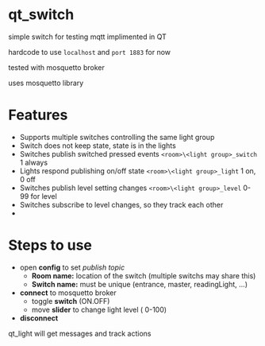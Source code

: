 # qt_switch
simple switch for testing mqtt implimented in QT

hardcode to use `localhost` and `port 1883` for now

tested with mosquetto broker

uses mosquetto library

# Features
* Supports multiple switches controlling the same light group
* Switch does not keep state, state is in the lights
* Switches publish switched pressed events `<room>\<light group>_switch` 1 always
* Lights respond publishing on/off state   `<room>\<light group>_light`  1 on, 0 off
* Switches publish level setting changes   `<room>\<light group>_level`  0-99 for level
* Switches subscribe to level changes, so they track each other
* 

# Steps to use
* open __config__ to set _publish topic_
  * __Room name:__ location of the switch (multiple switchs may share this)
  * __Switch name:__ must be unique (entrance, master, readingLight, ...)
* __connect__ to mosquetto broker
  * toggle __switch__ (ON.OFF)
  * move __slider__ to change light level ( 0-100)
* __disconnect__


qt_light will get messages and track actions
